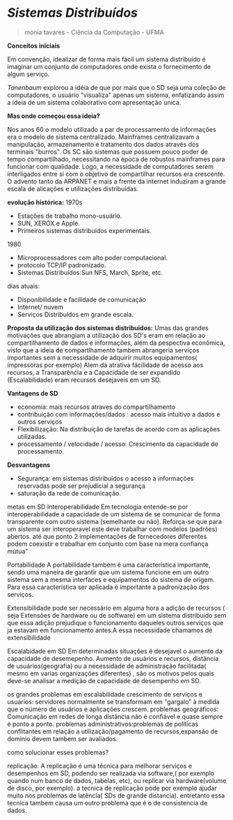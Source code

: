 # *Sistemas Distribuídos*
> monia tavares - Ciência da Computação - UFMA

**Conceitos iniciais**

Em convenção, idealizar de forma mais fácil um sistema distribuído é imaginar um conjunto de computadores onde exista o fornecimento de algum serviço.

*Tanenbaum* explorou a idéia de que por mais que o SD seja uma coleção de computadores, o usuário "visualiza" apenas um sistema, enfatizando assim a ideia de um sistema colaborativo com apresentação unica.

**Mas onde começou essa ideia?**

Nos anos 60 o modelo utilizado a par de processamento de informações era o modelo de sistema centralizado. Mainframes centralizavam a manipulação, armazenamento e tratamento dos dados através dos terminais "burros".
Os SC são sistemas que possuem pouco poder de tempo compartilhado, necessitando na época de  robustos mainframes para funcionar com qualidade. 
Logo, a necessidade de computadores serem interligados entre si com o objetivo de compartilhar recursos era crescente.
O advento tanto da ARPANET e mais a frente da internet induziram a grande escala de alicações e utilizações distribuídas.

**evolução histórica:**
1970s
- Estações de trabalho mono-usuário.
- SUN, XEROX e Apple.
- Primeiros sistemas distribuídos experimentais.

1980
- Microprocessadores com alto poder computacional.
- protocolo TCP/IP padronizado.
- Sistemas Distribuídos:Sun NFS, March, Sprite, etc.

dias atuais:
- Disponibilidade e facilidade de comunicação
- Internet/ nuvem
- Serviços Distribuídos em grande escala.

**Proposta da utilização dos sistemas distribuidos:**
 Umas das grandes motivações que abrangiam a utilização dos SD's eram em relação ao compartilhamento de dados e informações, além da pespectiva econômica, visto que a ideia de compartlhamento tambem abrangeria serviços importantes sem a necessidade de adquirir muitos equipamentos( impressoras por exemplo)
Alem da atrativa fácilidade de acesso aos recursos, a Transparência e a Capacidade de ser expandido (Escalabilidade) eram recursos desejaveis em um SD.

**Vantagens de SD**
- economia: mais recursos atraves do compartilhamento
- contribuição com informações/dados : acesso mais intuitivo a dados e outros serviços
- Flexibilização: Na distribuição de tarefas de acordo com as aplicações utilizadas.
- processamento / velocidade / acesso: Crescimento da capacidade de processamento.

**Desvantagens**
- Segurança: em sistemas distribuídos o acesso a informações reservadas pode ser prejudicial a segurança
- saturação da rede de comunicação.

metas em SD
Interoperabilidade
Em tecnologia entende-se por interoperabilidade a capacidade de um sistema de se comunicar de forma transparente com outro sistema (semelhante ou não). Reforça-se que para um sistema ser interoperavel este deve trabalhar com modelos (padrões) abertos.
até que ponto 2 implementações de fornecedores diferentes podem coexistir e trabalhar em conjunto com base na mera confiança mútua"

Portabilidade
A portabilidade também é uma característica importante, sendo uma maneira de garantir que um sistema funcione em um outro sistema sem a mesma interfaces e equipamentos do sistema de origem. Para essa característica ser aplicada é importante a padronização dos serviços.

Extensibilidade
pode ser necessário em alguma hora a adição de recursos ( seja Extensões de hardware ou de software) em um sistema distribuido sem que essa adição prejudique o funcionamento daqueles outros serviços que ja estavam em funcionamento antes.A essa necessidade chamamos de extensibilidade


Escalabidade em SD
Em determinadas situações é desejavel o aumento da capacidade de desemepenho. Aumento de usuários e recursos, distância de usuários(geografia) ou a necessidade de administração facilitada( mesmo em varias organizações diferentes) , são os motivos pelos quais deve-se analisar a medição de capacidade de desempenho em SD.

os grandes problemas em escalabilidade
crescimento de serviços e usuarios: servidores normalmente se transformam em "gargalo" à medida que o número de usuários e aplicações crescem.
problemas geográficos: Comunicação em redes de longa distância não é confiável e quase sempre é ponto a ponto. 
problemas administrativos:problemas de políticas conflitantes em relação a utilização/pagamento de recursos,expansão de dominio 
devem tambem ser avaliados.

como solucionar esses problemas?

replicação:
A replicação é uma técnica para melhorar serviços e desempenhos em SD, podendo ser realizada via software,( por exemplo quando num banco de dados, tabelas, etc), ou replicar via hardware(volume de disco, por exemplo).
a tecnica de replicação pode por exemplo ajudar muito nos problemas de latência( SDs de grande distancia). entretanto essa tecnica tambem causa um outro problema que é o de consistencia de dados.











